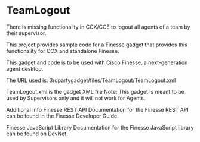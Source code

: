 # TeamLogout
There is missing functionality in CCX/CCE to logout all agents of a team by their supervisor.

This project provides sample code for a Finesse gadget that provides this functionality for CCX and standalone Finesse.

This gadget and code is to be used with Cisco Finesse, a next-generation agent desktop.

The URL used is: 3rdpartygadget/files/TeamLogout/TeamLogout.xml

TeamLogout.xml is the gadget XML file
Note:
This gadget is meant to be used by Supervisors only and it will not work for Agents.

Additional Info
Finesse REST API
Documentation for the Finesse REST API can be found in the Finesse Developer Guide.

Finesse JavaScript Library
Documentation for the Finesse JavaScript library can be found on DevNet.
